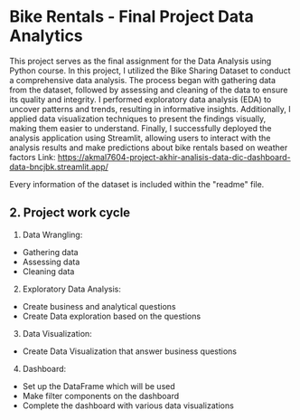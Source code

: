 
# Bike Rentals - Final Project Data Analytics

This project serves as the final assignment for the Data Analysis using Python course. In this project, I utilized the Bike Sharing Dataset to conduct a comprehensive data analysis. The process began with gathering data from the dataset, followed by assessing and cleaning of the data to ensure its quality and integrity. I performed exploratory data analysis (EDA) to uncover patterns and trends, resulting in informative insights. Additionally, I applied data visualization techniques to present the findings visually, making them easier to understand. Finally, I successfully deployed the analysis application using Streamlit, allowing users to interact with the analysis results and make predictions about bike rentals based on weather factors
Link: https://akmal7604-project-akhir-analisis-data-dic-dashboard-data-bncjbk.streamlit.app/

Every information of the dataset is included within the "readme" file.

## 2. Project work cycle
1. Data Wrangling: 
 - Gathering data
 - Assessing data
 - Cleaning data
2. Exploratory Data Analysis:
 - Create business and analytical questions
 - Create Data exploration based on the questions
3. Data Visualization:
 - Create Data Visualization that answer business questions
4. Dashboard:
 - Set up the DataFrame which will be used
 - Make filter components on the dashboard
 - Complete the dashboard with various data visualizations
